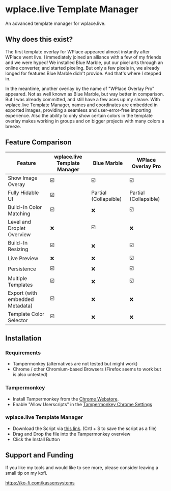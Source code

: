 # wplace.live Template Manager

An advanced template manager for wplace.live.

## Why does this exist?

The first template overlay for WPlace appeared almost instantly after WPlace went live. 
I immediately joined an alliance with a few of my friends and we were hyped! 
We installed Blue Marble, put our pixel arts through an online converter, and started pixeling.
But only a few pixels in, we already longed for features Blue Marble didn't provide. And that's where I stepped in.

In the meantime, another overlay by the name of "WPlace Overlay Pro" appeared. Not as well known as Blue Marble,
but way better in comparison. But I was already committed, and still have a few aces up my sleave.
With wplace.live Template Manager, names and coordinates are embedded in exported images, providing a seamless and
user-error-free importing experience. Also the ability to only show certain colors in the template overlay makes
working in groups and on bigger projects with many colors a breeze.

## Feature Comparison

| Feature                         | wplace.live Template Manager | Blue Marble           | WPlace Overlay Pro    |
|---------------------------------|------------------------------|-----------------------|-----------------------|
| Show Image Overay               | ☑️                           | ☑️                    | ☑️                    |
| Fully Hidable UI                | ☑️                           | Partial (Collapsible) | Partial (Collapsible) |
| Build-In Color Matching         | ☑️                           | ❌                     | ☑️                    |
| Level and Droplet Overview      | ❌                            | ☑️                    | ❌                     |
| Build-In Resizing               | ☑️                           | ❌                     | ☑️                    |
| Live Preview                    | ❌                            | ❌                     | ☑️                    |
| Persistence                     | ☑️                           | ❌                     | ☑️                    |
| Multiple Templates              | ☑️                           | ❌                     | ☑️                    |
| Export (with embedded Metadata) | ☑️                           | ❌                     | ❌                     |
| Template Color Selector         | ☑️                           | ❌                     | ❌                     |

## Installation

### Requirements

- Tampermonkey (alternatives are not tested but might work)
- Chrome / other Chromium-based Browsers (Firefox seems to work but is also untested)

### Tampermonkey

- Install Tampermonkey from the [Chrome Webstore](https://chromewebstore.google.com/detail/tampermonkey/dhdgffkkebhmkfjojejmpbldmpobfkfo).
- Enable "Allow Userscripts" in the [Tampermonkey Chrome Settings](chrome://extensions/?id=dhdgffkkebhmkfjojejmpbldmpobfkfo)

### wplace.live Template Manager

- Download the Script via [this link](https://raw.githubusercontent.com/CedricKassen/wplace-overlay-manager/refs/heads/main/dist/react-userscripts.user.js).
  (Crtl + S to save the script as a file)
- Drag and Drop the file into the Tampermonkey overview
- Click the Install Button 

## Support and Funding

If you like my tools and would like to see more, please consider leaving a small tip on my kofi.

https://ko-fi.com/kassensystems
